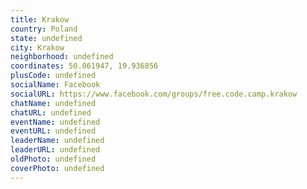 ```yaml
---
title: Krakow
country: Poland
state: undefined
city: Krakow
neighborhood: undefined
coordinates: 50.061947, 19.936856
plusCode: undefined
socialName: Facebook
socialURL: https://www.facebook.com/groups/free.code.camp.krakow
chatName: undefined
chatURL: undefined
eventName: undefined
eventURL: undefined
leaderName: undefined
leaderURL: undefined
oldPhoto: undefined
coverPhoto: undefined
---
```


